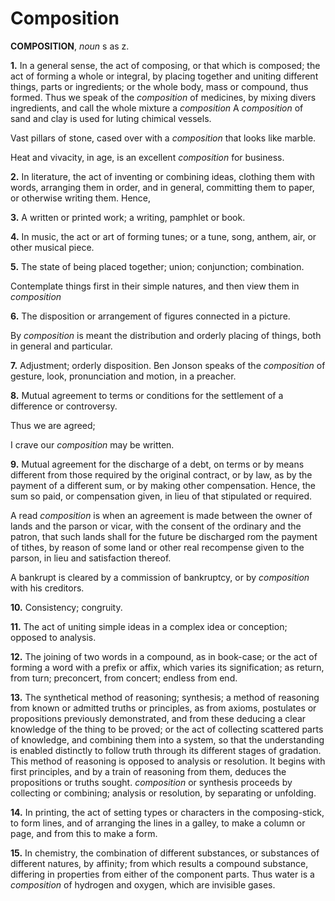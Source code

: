 # Composition

**COMPOSITION**, _noun_ s as z.

**1.** In a general sense, the act of composing, or that which is composed; the act of forming a whole or integral, by placing together and uniting different things, parts or ingredients; or the whole body, mass or compound, thus formed. Thus we speak of the _composition_ of medicines, by mixing divers ingredients, and call the whole mixture a _composition_ A _composition_ of sand and clay is used for luting chimical vessels.

Vast pillars of stone, cased over with a _composition_ that looks like marble.

Heat and vivacity, in age, is an excellent _composition_ for business.

**2.** In literature, the act of inventing or combining ideas, clothing them with words, arranging them in order, and in general, committing them to paper, or otherwise writing them. Hence,

**3.** A written or printed work; a writing, pamphlet or book.

**4.** In music, the act or art of forming tunes; or a tune, song, anthem, air, or other musical piece.

**5.** The state of being placed together; union; conjunction; combination.

Contemplate things first in their simple natures, and then view them in _composition_

**6.** The disposition or arrangement of figures connected in a picture.

By _composition_ is meant the distribution and orderly placing of things, both in general and particular.

**7.** Adjustment; orderly disposition. Ben Jonson speaks of the _composition_ of gesture, look, pronunciation and motion, in a preacher.

**8.** Mutual agreement to terms or conditions for the settlement of a difference or controversy.

Thus we are agreed;

I crave our _composition_ may be written.

**9.** Mutual agreement for the discharge of a debt, on terms or by means different from those required by the original contract, or by law, as by the payment of a different sum, or by making other compensation. Hence, the sum so paid, or compensation given, in lieu of that stipulated or required.

A read _composition_ is when an agreement is made between the owner of lands and the parson or vicar, with the consent of the ordinary and the patron, that such lands shall for the future be discharged rom the payment of tithes, by reason of some land or other real recompense given to the parson, in lieu and satisfaction thereof.

A bankrupt is cleared by a commission of bankruptcy, or by _composition_ with his creditors.

**10.** Consistency; congruity.

**11.** The act of uniting simple ideas in a complex idea or conception; opposed to analysis.

**12.** The joining of two words in a compound, as in book-case; or the act of forming a word with a prefix or affix, which varies its signification; as return, from turn; preconcert, from concert; endless from end.

**13.** The synthetical method of reasoning; synthesis; a method of reasoning from known or admitted truths or principles, as from axioms, postulates or propositions previously demonstrated, and from these deducing a clear knowledge of the thing to be proved; or the act of collecting scattered parts of knowledge, and combining them into a system, so that the understanding is enabled distinctly to follow truth through its different stages of gradation. This method of reasoning is opposed to analysis or resolution. It begins with first principles, and by a train of reasoning from them, deduces the propositions or truths sought. _composition_ or synthesis proceeds by collecting or combining; analysis or resolution, by separating or unfolding.

**14.** In printing, the act of setting types or characters in the composing-stick, to form lines, and of arranging the lines in a galley, to make a column or page, and from this to make a form.

**15.** In chemistry, the combination of different substances, or substances of different natures, by affinity; from which results a compound substance, differing in properties from either of the component parts. Thus water is a _composition_ of hydrogen and oxygen, which are invisible gases.